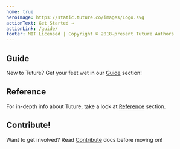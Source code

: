 ```yaml
---
home: true
heroImage: https://static.tuture.co/images/Logo.svg
actionText: Get Started →
actionLink: /guide/
footer: MIT Licensed | Copyright © 2018-present Tuture Authors
---
```


<div class="features">
  <div class="feature">
    <h2>Guide</h2>
    <p>New to Tuture? Get your feet wet in our <a href="/guide/">Guide</a> section!</p>
  </div>
  <div class="feature">
    <h2>Reference</h2>
    <p>For in-depth info about Tuture, take a look at <a href="/reference/">Reference</a> section.</p>
  </div>
  <div class="feature">
    <h2>Contribute!</h2>
    <p>Want to get involved? Read <a href="/contribute/">Contribute</a> docs before moving on!</p>
  </div>
</div>
